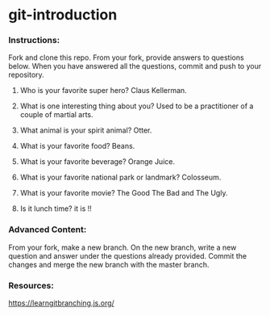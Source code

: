 # git-introduction

### Instructions:

Fork and clone this repo.
From your fork, provide answers to questions below.
When you have answered all the questions, commit and push to your repository.

1. Who is your favorite super hero? Claus Kellerman.

2. What is one interesting thing about you? Used to be a practitioner of a couple of martial arts.

3. What animal is your spirit animal? Otter.

4. What is your favorite food? Beans.

5. What is your favorite beverage? Orange Juice.

6. What is your favorite national park or landmark? Colosseum.

7. What is your favorite movie? The Good The Bad and The Ugly.

8. Is it lunch time? it is !!

### Advanced Content:

From your fork, make a new branch.
On the new branch, write a new question and answer under the questions already provided.
Commit the changes and merge the new branch with the master branch.

### Resources:

https://learngitbranching.js.org/
